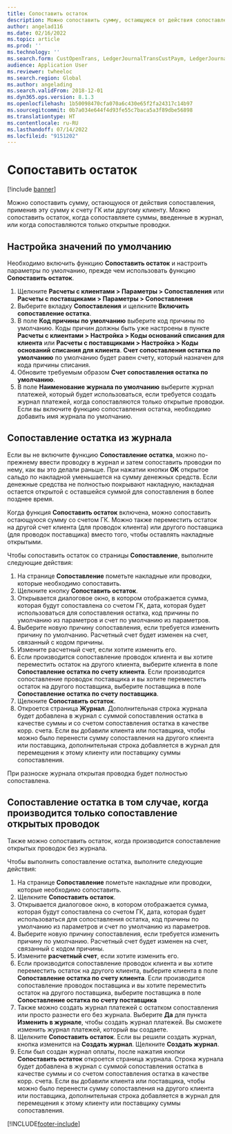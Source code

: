 ```yaml
---
title: Сопоставить остаток
description: Можно сопоставить сумму, остающуюся от действия сопоставления, применив эту сумму к счету ГК.
author: angelad116
ms.date: 02/16/2022
ms.topic: article
ms.prod: ''
ms.technology: ''
ms.search.form: CustOpenTrans, LedgerJournalTransCustPaym, LedgerJournalTransVendPaym, VendOpenTrans
audience: Application User
ms.reviewer: twheeloc
ms.search.region: Global
ms.author: angelading
ms.search.validFrom: 2018-12-01
ms.dyn365.ops.version: 8.1.3
ms.openlocfilehash: 1b50098470cfa070a6c430e65f2fa24317c14b97
ms.sourcegitcommit: 0b7a034e644f4d93fe55c7baca5a3f89dbe56898
ms.translationtype: HT
ms.contentlocale: ru-RU
ms.lasthandoff: 07/14/2022
ms.locfileid: "9151202"
---
```

# <a name="settle-remainder"></a>Сопоставить остаток

[!include [banner](../includes/banner.md)]

Можно сопоставить сумму, остающуюся от действия сопоставления, применив эту сумму к счету ГК или другому клиенту. Можно сопоставить остаток, когда сопоставляете суммы, введенные в журнал, или когда сопоставляются только открытые проводки.

## <a name="setting-up-defaults"></a>Настройка значений по умолчанию 
Необходимо включить функцию **Сопоставить остаток** и настроить параметры по умолчанию, прежде чем использовать функцию **Сопоставить остаток**.

1)  Щелкните **Расчеты с клиентами > Параметры > Сопоставления** или **Расчеты с поставщиками > Параметры > Сопоставления**
2)  Выберите вкладку **Сопоставления** и щелкните **Включить сопоставление остатка**.
3)  В поле **Код причины по умолчанию** выберите код причины по умолчанию. Коды причин должны быть уже настроены в пункте **Расчеты с клиентами > Настройка > Коды оснований списания для клиента** или **Расчеты с поставщиками > Настройка > Коды оснований списания для клиента**. **Счет сопоставления остатка по умолчанию** по умолчанию будет равен счету, который назначен для кода причины списания.
3)  Обновите требуемым образом **Счет сопоставления остатка по умолчанию**.
4)  В поле **Наименование журнала по умолчанию** выберите журнал платежей, который будет использоваться, если требуется создать журнал платежей, когда сопоставляются только открытые проводки. Если вы включите функцию сопоставления остатка, необходимо добавить имя журнала по умолчанию.

## <a name="settle-remainder-from-a-journal"></a>Сопоставление остатка из журнала
Если вы не включите функцию **Сопоставление остатка**, можно по-прежнему ввести проводку в журнал и затем сопоставить проводки по нему, как вы это делали раньше. При нажатии кнопки **OK** открытое сальдо по накладной уменьшается на сумму денежных средств. Если денежные средства не полностью покрывают накладную, накладная остается открытой с оставшейся суммой для сопоставления в более позднее время.

Когда функция **Сопоставить остаток** включена, можно сопоставить остающуюся сумму со счетом ГК. Можно также переместить остаток на другой счет клиента (для проводок клиента) или другого поставщика (для проводок поставщика) вместо того, чтобы оставлять накладные открытыми. 

Чтобы сопоставить остаток со страницы **Сопоставление**, выполните следующие действия:

1)  На странице **Сопоставление** пометьте накладные или проводки, которые необходимо сопоставить.
2)  Щелкните кнопку **Сопоставить остаток**.
3)  Открывается диалоговое окно, в котором отображается сумма, которая будут сопоставлена со счетом ГК, дата, которая будет использоваться для сопоставления остатка, код причины по умолчанию из параметров и счет по умолчанию из параметров. 
4)  Выберите новую причину сопоставления, если требуется изменить причину по умолчанию. Расчетный счет будет изменен на счет, связанный с кодом причины.
5)  Измените расчетный счет, если хотите изменить его.
6)  Если производится сопоставление проводок клиента и вы хотите переместить остаток на другого клиента, выберите клиента в поле **Сопоставление остатка по счету клиента**. Если производится сопоставление проводок поставщика и вы хотите переместить остаток на другого поставщика, выберите поставщика в поле **Сопоставление остатка по счету поставщика**.
6)  Щелкните **Сопоставить остаток**.
7)  Откроется страница **Журнал**. Дополнительная строка журнала будет добавлена в журнал с суммой сопоставления остатка в качестве суммы и со счетом сопоставления остатка в качестве корр. счета. Если вы добавили клиента или поставщика, чтобы можно было перенести сумму сопоставления на другого клиента или поставщика, дополнительная строка добавляется в журнал для перемещения к этому клиенту или поставщику суммы сопоставления.

При разноске журнала открытая проводка будет полностью сопоставлена. 

## <a name="settle-remainder-when-you-are-only-settling-open-transactions"></a>Сопоставление остатка в том случае, когда производится только сопоставление открытых проводок
Также можно сопоставить остаток, когда производится сопоставление открытых проводок без журнала.

Чтобы выполнить сопоставление остатка, выполните следующие действия:

1)  На странице **Сопоставление** пометьте накладные или проводки, которые необходимо сопоставить.
2)  Щелкните **Сопоставить остаток**.
3)  Открывается диалоговое окно, в котором отображается сумма, которая будут сопоставлена со счетом ГК, дата, которая будет использоваться для сопоставления остатка, код причины по умолчанию из параметров и счет по умолчанию из параметров. 
4)  Выберите новую причину сопоставления, если требуется изменить причину по умолчанию. Расчетный счет будет изменен на счет, связанный с кодом причины.
5)  Измените **расчетный счет**, если хотите изменить его.
6)  Если производится сопоставление проводок клиента и вы хотите переместить остаток на другого клиента, выберите клиента в поле **Сопоставление остатка по счету клиента**. Если производится сопоставление проводок поставщика и вы хотите переместить остаток на другого поставщика, выберите поставщика в поле **Сопоставление остатка по счету поставщика**
7)  Также можно создать журнал платежей с остатком сопоставления или просто разнести его без журнала. Выберите **Да** для пункта **Изменить в журнале**, чтобы создать журнал платежей. Вы сможете изменить журнал платежей, который вы создаете.
8)  Щелкните **Сопоставить остаток**. Если вы решили создать журнал, кнопка изменится на **Создать журнал**. Щелкните **Создать журнал**.
9)  Если был создан журнал оплаты, после нажатия кнопки **Сопоставить остаток** откроется страница журнала. Строка журнала будет добавлена в журнал с суммой сопоставления остатка в качестве суммы и со счетом сопоставления остатка в качестве корр. счета. Если вы добавили клиента или поставщика, чтобы можно было перенести сумму сопоставления на другого клиента или поставщика, дополнительная строка добавляется в журнал для перемещения к этому клиенту или поставщику суммы сопоставления.


[!INCLUDE[footer-include](../../includes/footer-banner.md)]

